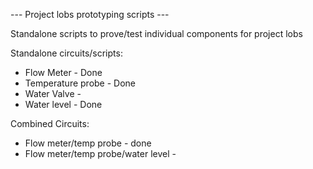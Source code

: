 --- Project lobs prototyping scripts ---

Standalone scripts to prove/test individual components for project lobs

Standalone circuits/scripts:
  - Flow Meter        - Done
  - Temperature probe - Done
  - Water Valve       -
  - Water level       - Done

Combined Circuits:
  - Flow meter/temp probe              - done
  - Flow meter/temp probe/water level  -
